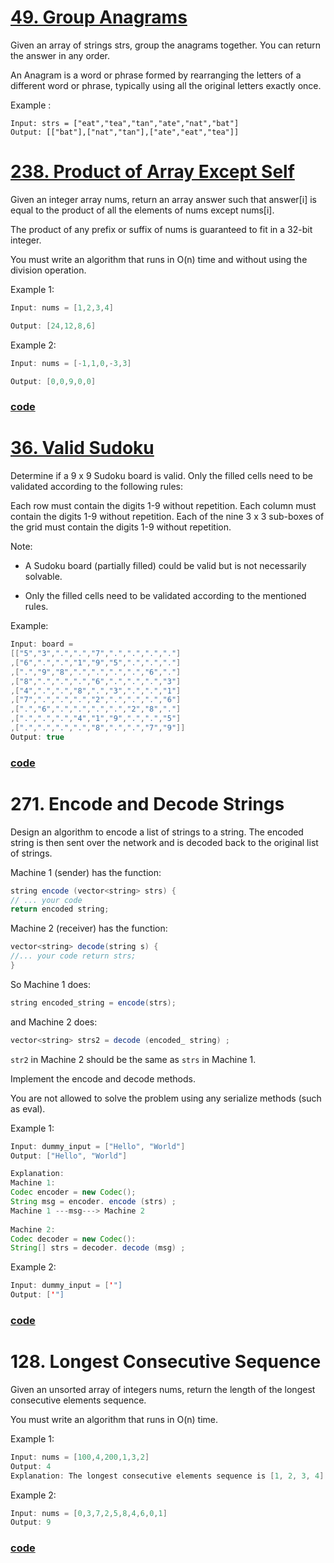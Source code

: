 # [49. Group Anagrams](https://leetcode.com/problems/group-anagrams/)
Given an array of strings strs, group the anagrams together. You can return the answer in any order.

An Anagram is a word or phrase formed by rearranging the letters of a different word or phrase, typically using all the original letters exactly once.

Example :
```
Input: strs = ["eat","tea","tan","ate","nat","bat"]
Output: [["bat"],["nat","tan"],["ate","eat","tea"]]
```

# [238. Product of Array Except Self](https://leetcode.com/problems/product-of-array-except-self/description/)

Given an integer array nums, return an array answer such that answer[i] is equal to the product of all the elements of nums except nums[i].

The product of any prefix or suffix of nums is guaranteed to fit in a 32-bit integer.

You must write an algorithm that runs in O(n) time and without using the division operation.


Example 1:
```java
Input: nums = [1,2,3,4]

Output: [24,12,8,6]
```

Example 2:
```java
Input: nums = [-1,1,0,-3,3]

Output: [0,0,9,0,0]

```
### [code](../src/main/java/neetcode150/arraysAndHashing/T238_ProductOfArrayExceptSelf.java)


# [36. Valid Sudoku](https://leetcode.com/problems/valid-sudoku/)
Determine if a 9 x 9 Sudoku board is valid. Only the filled cells need to be validated according to the following rules:

Each row must contain the digits 1-9 without repetition.
Each column must contain the digits 1-9 without repetition.
Each of the nine 3 x 3 sub-boxes of the grid must contain the digits 1-9 without repetition.

Note:

- A Sudoku board (partially filled) could be valid but is not necessarily solvable.

- Only the filled cells need to be validated according to the mentioned rules.

Example:
```java
Input: board = 
[["5","3",".",".","7",".",".",".","."]
,["6",".",".","1","9","5",".",".","."]
,[".","9","8",".",".",".",".","6","."]
,["8",".",".",".","6",".",".",".","3"]
,["4",".",".","8",".","3",".",".","1"]
,["7",".",".",".","2",".",".",".","6"]
,[".","6",".",".",".",".","2","8","."]
,[".",".",".","4","1","9",".",".","5"]
,[".",".",".",".","8",".",".","7","9"]]
Output: true
```

### [code](../src/main/java/neetcode150/arraysAndHashing/T36_ValidSudoku.java)

# 271. Encode and Decode Strings
Design an algorithm to encode a list of strings to a string. The encoded string is then sent over the network and is decoded back to the original list of strings.

Machine 1 (sender) has the function:
```java
string encode (vector<string> strs) {
// ... your code
return encoded string;
```

Machine 2 (receiver) has the function:
```java
vector<string> decode(string s) {
//... your code return strs;
}
```

So Machine 1 does:
```java
string encoded_string = encode(strs);
```

and Machine 2 does:
```java
vector<string> strs2 = decode (encoded_ string) ;
```

```str2``` in Machine 2 should be the same as ```strs``` in Machine 1.

Implement the encode and decode methods.

You are not allowed to solve the problem using any serialize methods (such as eval).

Example 1:
```java
Input: dummy_input = ["Hello", "World"]
Output: ["Hello", "World"]

Explanation:
Machine 1:
Codec encoder = new Codec();
String msg = encoder. encode (strs) ;
Machine 1 ---msg---> Machine 2
        
Machine 2:
Codec decoder = new Codec():
String[] strs = decoder. decode (msg) ;
```

Example 2:
```java
Input: dummy_input = ['"]
Output: ['"]
```
### [code](../src/main/java/neetcode150/arraysAndHashing/T271_EncodeAndDecodeStrings.java)


# 128. Longest Consecutive Sequence

Given an unsorted array of integers nums, return the length of the longest consecutive elements sequence.

You must write an algorithm that runs in O(n) time.

Example 1:
```java
Input: nums = [100,4,200,1,3,2]
Output: 4
Explanation: The longest consecutive elements sequence is [1, 2, 3, 4]. Therefore its length is 4.
```

Example 2:
```java
Input: nums = [0,3,7,2,5,8,4,6,0,1]
Output: 9
```

### [code](../src/main/java/neetcode150/arraysAndHashing/T128_LongestConsecutiveSequence.java)
